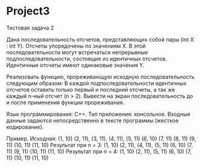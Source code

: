 # Project3
Тестовая задача 2

Дана последовательность отсчетов, представляющих собой пары (int Х : int Y). Отсчеты упорядочены по значениям Х.
В этой последовательности могут встречаться непрерывные подпоследовательности, состоящие из идентичных отсчетов. Идентичные отсчеты имеют одинаковые значения Y. 

Реализовать функцию, прореживающую исходную последовательность следующим образом:
В каждой подпоследовательности идентичных отсчетов оставить только первый и последний отсчеты, а так же каждый n-ный отсчет (n > 2). 
Вывести на экран последовательность до и после применения функции прореживания.

Язык программирования: C++.
Тип приложения: консольное.
Входные данные задаются непосредственно в тексте программы (жесткое кодирование).

Пример.
Исходная: (1, 10) (2, 11), (3, 11), (4, 11), (5, 11) (6, 10) (7, 11) (8, 11) (9, 11) (10, 11) (11, 10)
Результат при n = 3: (1, 10) (2, 11), (4, 11), (5, 11) (6, 10) (7, 11) (9, 11) (10, 11) (11, 10)
Результат при n = 4: (1, 10) (2, 11), (5, 11) (6, 10) (7, 11) (10, 11) (11, 10)
